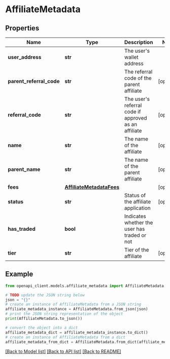 # AffiliateMetadata


## Properties

Name | Type | Description | Notes
------------ | ------------- | ------------- | -------------
**user_address** | **str** | The user&#39;s wallet address | 
**parent_referral_code** | **str** | The referral code of the parent affiliate | [optional] 
**referral_code** | **str** | The user&#39;s referral code if approved as an affiliate | [optional] 
**name** | **str** | The name of the affiliate | [optional] 
**parent_name** | **str** | The name of the parent affiliate | [optional] 
**fees** | [**AffiliateMetadataFees**](AffiliateMetadataFees.md) |  | [optional] 
**status** | **str** | Status of the affiliate application | [optional] 
**has_traded** | **bool** | Indicates whether the user has traded or not | 
**tier** | **str** | Tier of the affiliate | [optional] 

## Example

```python
from openapi_client.models.affiliate_metadata import AffiliateMetadata

# TODO update the JSON string below
json = "{}"
# create an instance of AffiliateMetadata from a JSON string
affiliate_metadata_instance = AffiliateMetadata.from_json(json)
# print the JSON string representation of the object
print(AffiliateMetadata.to_json())

# convert the object into a dict
affiliate_metadata_dict = affiliate_metadata_instance.to_dict()
# create an instance of AffiliateMetadata from a dict
affiliate_metadata_from_dict = AffiliateMetadata.from_dict(affiliate_metadata_dict)
```
[[Back to Model list]](../README.md#documentation-for-models) [[Back to API list]](../README.md#documentation-for-api-endpoints) [[Back to README]](../README.md)


